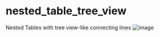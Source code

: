 # nested_table_tree_view
Nested Tables with tree view-like connecting lines
![image](https://github.com/Vivekdev1997/nested_table_tree_view/assets/115968261/e065d672-0df8-4b35-8a20-dc975c0e3a75)

